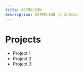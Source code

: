 ```yaml
---
title: ASTRELION
description: ASTRELION // Ashton
---
```

# Projects
- Project 1
- Project 2
- Project 3